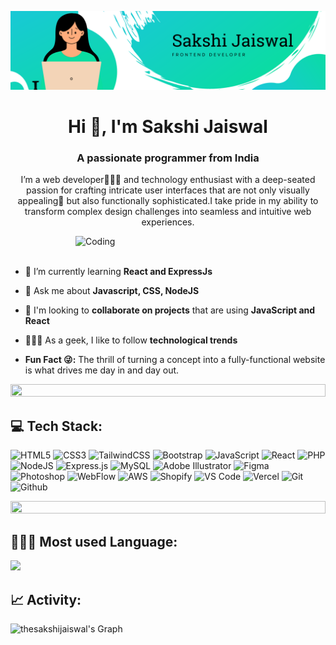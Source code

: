 ![Logo](utils/banner.png)
<h1 align="center">Hi 👋, I'm Sakshi Jaiswal</h1>
<h3 align="center">A passionate programmer from India</h3>
<p align="center">
  I’m a web developer👩🏻‍💻 and technology enthusiast with a deep-seated passion for crafting intricate user interfaces that are not only visually appealing🤩 but also functionally sophisticated.I take pride in my ability to transform complex design challenges into seamless and intuitive web experiences.
</p>

<img align="right" alt="Coding" width="400" src="https://user-images.githubusercontent.com/74038190/221352975-94759904-aa4c-4032-a8ab-b546efb9c478.gif">
<br><br>


- 🌱 I’m currently learning **React and ExpressJs**

- 💬 Ask me about **Javascript, CSS, NodeJS**

- 🧐 I'm looking to **collaborate on projects** that are using **JavaScript and React**

- 👩🏻‍💻 As a geek, I like to follow **technological trends**

- **Fun Fact 😜:** The thrill of turning a concept into a fully-functional website is what drives me day in and day out.

<img src="https://i.imgur.com/dBaSKWF.gif" height="20" width="100%">

## 💻 Tech Stack:
![HTML5](https://img.shields.io/badge/html5-%23E34F26.svg?style=for-the-badge&logo=html5&logoColor=white)
![CSS3](https://img.shields.io/badge/css3-%231572B6.svg?style=for-the-badge&logo=css3&logoColor=white)
![TailwindCSS](https://img.shields.io/badge/tailwindcss-%2338B2AC.svg?style=for-the-badge&logo=tailwind-css&logoColor=white)
![Bootstrap](https://img.shields.io/badge/bootstrap-%23563D7C.svg?style=for-the-badge&logo=bootstrap&logoColor=white)
![JavaScript](https://img.shields.io/badge/javascript-%23323330.svg?style=for-the-badge&logo=javascript&logoColor=%23F7DF1E)
![React](https://img.shields.io/badge/react-%2320232a.svg?style=for-the-badge&logo=react&logoColor=%2361DAFB)
![PHP](https://img.shields.io/badge/php-005571.svg?style=for-the-badge&logo=php&logoColor=white)
![NodeJS](https://img.shields.io/badge/node.js-6DA55F?style=for-the-badge&logo=node.js&logoColor=white)
![Express.js](https://img.shields.io/badge/express.js-%23404d59.svg?style=for-the-badge&logo=express&logoColor=%2361DAFB)
![MySQL](https://img.shields.io/badge/mysql-%2300f.svg?style=for-the-badge&logo=mysql&logoColor=white)
![Adobe Illustrator](https://img.shields.io/badge/adobeillustrator-black?style=for-the-badge&logo=adobeillustrator&logoColor=orange)
![Figma](https://img.shields.io/badge/-figma-E10098?style=for-the-badge&logo=figma&logoColor=white)
![Photoshop](https://img.shields.io/badge/photoshop-%230db7ed.svg?style=for-the-badge&logo=adobephotoshop&logoColor=black)
![WebFlow](https://img.shields.io/badge/webflow-%23326ce5.svg?style=for-the-badge&logo=webflow&logoColor=white)
![AWS](https://img.shields.io/badge/AWS-%23FF9900.svg?style=for-the-badge&logo=amazon-aws&logoColor=white)
![Shopify](https://img.shields.io/badge/shopify-black?style=for-the-badge&logo=shopify)
![VS Code](https://img.shields.io/badge/visualstudiocode-gray.svg?style=for-the-badge&logo=visualstudiocode&logoColor=blue)
![Vercel](https://img.shields.io/badge/vercel-black.svg?style=for-the-badge&logo=vercel&logoColor=white)
![Git](https://img.shields.io/badge/git-red.svg?style=for-the-badge&logo=git&logoColor=white)
![Github](https://img.shields.io/badge/github-black.svg?style=for-the-badge&logo=github&logoColor=white)


<img src="https://i.imgur.com/dBaSKWF.gif" height="20" width="100%">

<h2 align="left">👩🏻‍💻 Most used Language:</h2>

![](https://github-readme-stats.vercel.app/api/top-langs/?username=thesakshijaiswal&theme=light&hide_border=true&include_all_commits=false&count_private=false&layout=normal&card_width=500)

<h2 align="left">📈 Activity:</h2>

![thesakshijaiswal's Graph](https://github-readme-activity-graph.vercel.app/graph?username=thesakshijaiswal&custom_title=Sakshi's%20GitHub%20Activity%20Graph&bg_color=0D1117&color=0ADDA1&line=0ADDA1&point=0ADDA1&area_color=FFFFFF&title_color=FFFFFF&area=true)
<br><br>

